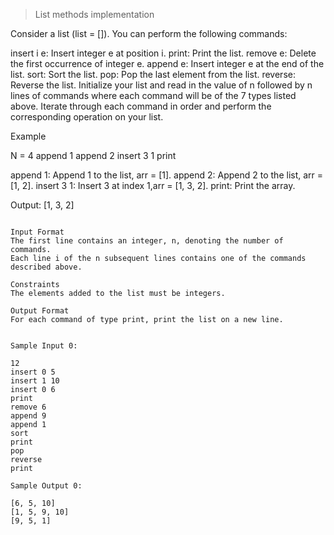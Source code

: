 > List methods implementation

Consider a list (list = []). You can perform the following commands:

insert i e: Insert integer e at position i.
print: Print the list.
remove e: Delete the first occurrence of integer e.
append e: Insert integer e at the end of the list.
sort: Sort the list.
pop: Pop the last element from the list.
reverse: Reverse the list.
Initialize your list and read in the value of n followed by n lines of commands where each command will be of the 7 types listed above. Iterate through each command in order and perform the corresponding operation on your list.

Example

N = 4
append 1
append 2
insert 3 1
print

append 1: Append 1 to the list, arr = [1].
append 2: Append 2 to the list, arr = [1, 2].
insert 3 1: Insert 3 at index 1,arr = [1, 3, 2].
print: Print the array.

Output:
[1, 3, 2]

```

Input Format
The first line contains an integer, n, denoting the number of commands.
Each line i of the n subsequent lines contains one of the commands described above.

Constraints
The elements added to the list must be integers.

Output Format
For each command of type print, print the list on a new line.

```

```

Sample Input 0:

12
insert 0 5
insert 1 10
insert 0 6
print
remove 6
append 9
append 1
sort
print
pop
reverse
print

Sample Output 0:

[6, 5, 10]
[1, 5, 9, 10]
[9, 5, 1]

```
